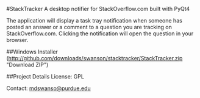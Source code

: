 #StackTracker
A desktop notifier for StackOverflow.com built with PyQt4


The application will display a task tray notification when someone has posted an answer or a comment to a question you are tracking on StackOverflow.com.  Clicking the notification will open the question in your browser.

##Windows Installer
(http://github.com/downloads/swanson/stacktracker/StackTracker.zip "Download ZIP")

##Project Details
License: GPL

Contact: mdswanso@purdue.edu
